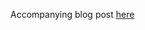Accompanying blog post [here](https://benliepert.github.io/blog/posts/cbindgen-cmake-minimal-example/)